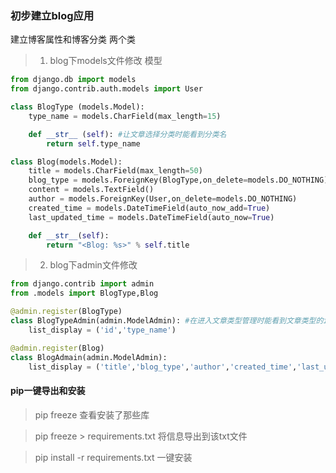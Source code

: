 ### 初步建立blog应用
建立博客属性和博客分类 两个类
> 1. blog下models文件修改 模型
```python
from django.db import models
from django.contrib.auth.models import User 

class BlogType (models.Model):
    type_name = models.CharField(max_length=15)

    def __str__ (self): #让文章选择分类时能看到分类名
        return self.type_name

class Blog(models.Model):
    title = models.CharField(max_length=50)
    blog_type = models.ForeignKey(BlogType,on_delete=models.DO_NOTHING)
    content = models.TextField()
    author = models.ForeignKey(User,on_delete=models.DO_NOTHING)
    created_time = models.DateTimeField(auto_now_add=True)
    last_updated_time = models.DateTimeField(auto_now=True)

    def __str__(self):
        return "<Blog: %s>" % self.title

```


> 2.  blog下admin文件修改
```python
from django.contrib import admin
from .models import BlogType,Blog

@admin.register(BlogType)
class BlogTypeAdmin(admin.ModelAdmin): #在进入文章类型管理时能看到文章类型的id和type_name
    list_display = ('id','type_name')

@admin.register(Blog)
class BlogAdmain(admin.ModelAdmin):
    list_display = ('title','blog_type','author','created_time','last_updated_time')
```




#### pip一键导出和安装
> pip freeze 查看安装了那些库

> pip freeze > requirements.txt
将信息导出到该txt文件

> pip install -r requirements.txt
一键安装


